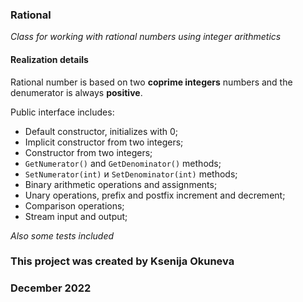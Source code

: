 ### Rational

*Class for working with rational numbers using integer arithmetics*


#### Realization details

Rational number is based on two **coprime integers** numbers and the denumerator is always **positive**.

Public interface includes:
* Default constructor, initializes with 0;
* Implicit constructor from two integers;
* Constructor from two integers;
* `GetNumerator()` and `GetDenominator()` methods;
* `SetNumerator(int)` и `SetDenominator(int)` methods;
* Binary arithmetic operations and assignments;
* Unary operations, prefix and postfix increment and decrement;
* Comparison operations;
* Stream input and output;

*Also some tests included*

### This project was created by Ksenija Okuneva 
### December 2022
